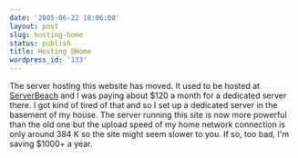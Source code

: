 ```yaml
---
date: '2005-06-22 18:06:00'
layout: post
slug: hosting-home
status: publish
title: Hosting @Home
wordpress_id: '133'
---
```


The server hosting this website has moved. It used to be hosted at [ServerBeach](http://www.serverbeach.com) and I was paying about $120 a month for a dedicated server there. I got kind of tired of that and so I set up a dedicated server in the basement of my house. The server running this site is now more powerful than the old one but the upload speed of my home network connection is only around 384 K so the site might seem slower to you. If so, too bad, I'm saving $1000+ a year.



